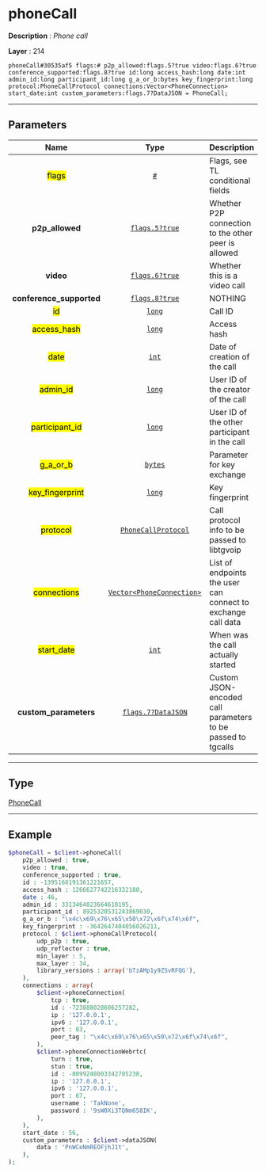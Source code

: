 # phoneCall

**Description** : *Phone call*

**Layer** : 214

```tl
phoneCall#30535af5 flags:# p2p_allowed:flags.5?true video:flags.6?true conference_supported:flags.8?true id:long access_hash:long date:int admin_id:long participant_id:long g_a_or_b:bytes key_fingerprint:long protocol:PhoneCallProtocol connections:Vector<PhoneConnection> start_date:int custom_parameters:flags.7?DataJSON = PhoneCall;
```

---

## Parameters

| Name | Type | Description |
| :---: | :---: | :--- |
| <mark>flags</mark> | [`#`](type/#) | Flags, see TL conditional fields |
| **p2p_allowed** | [`flags.5?true`](type/true) | Whether P2P connection to the other peer is allowed |
| **video** | [`flags.6?true`](type/true) | Whether this is a video call |
| **conference_supported** | [`flags.8?true`](type/true) | NOTHING |
| <mark>id</mark> | [`long`](type/long) | Call ID |
| <mark>access_hash</mark> | [`long`](type/long) | Access hash |
| <mark>date</mark> | [`int`](type/int) | Date of creation of the call |
| <mark>admin_id</mark> | [`long`](type/long) | User ID of the creator of the call |
| <mark>participant_id</mark> | [`long`](type/long) | User ID of the other participant in the call |
| <mark>g_a_or_b</mark> | [`bytes`](type/bytes) | Parameter for key exchange |
| <mark>key_fingerprint</mark> | [`long`](type/long) | Key fingerprint |
| <mark>protocol</mark> | [`PhoneCallProtocol`](type/PhoneCallProtocol) | Call protocol info to be passed to libtgvoip |
| <mark>connections</mark> | [`Vector<PhoneConnection>`](type/PhoneConnection) | List of endpoints the user can connect to exchange call data |
| <mark>start_date</mark> | [`int`](type/int) | When was the call actually started |
| **custom_parameters** | [`flags.7?DataJSON`](type/DataJSON) | Custom JSON-encoded call parameters to be passed to tgcalls |

---

## Type

[PhoneCall](type/PhoneCall)

---

## Example

```php
$phoneCall = $client->phoneCall(
	p2p_allowed : true,
	video : true,
	conference_supported : true,
	id : -1395168191361221657,
	access_hash : 1266627742216332180,
	date : 46,
	admin_id : 3313464023664610195,
	participant_id : 8925320531243869030,
	g_a_or_b : "\x4c\x69\x76\x65\x50\x72\x6f\x74\x6f",
	key_fingerprint : -3642647404056026211,
	protocol : $client->phoneCallProtocol(
		udp_p2p : true,
		udp_reflector : true,
		min_layer : 5,
		max_layer : 34,
		library_versions : array('bTzAMp1y9ZSvRFQG'),
	),
	connections : array(
		$client->phoneConnection(
			tcp : true,
			id : -723888028606257282,
			ip : '127.0.0.1',
			ipv6 : '127.0.0.1',
			port : 83,
			peer_tag : "\x4c\x69\x76\x65\x50\x72\x6f\x74\x6f",
		),
		$client->phoneConnectionWebrtc(
			turn : true,
			stun : true,
			id : -8099248003342705238,
			ip : '127.0.0.1',
			ipv6 : '127.0.0.1',
			port : 67,
			username : 'TakNone',
			password : '9sW0Xi3TQNm658IK',
		),
	),
	start_date : 56,
	custom_parameters : $client->dataJSON(
		data : 'PnWCeNmREOFjhJ1t',
	),
);
```